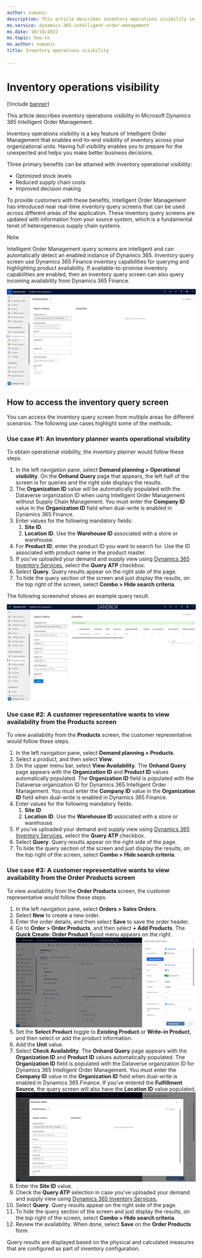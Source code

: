 ```yaml
---
author: sumanic
description: This article describes inventory operations visibility in Microsoft Dynamics 365 Intelligent Order Management.
ms.service: dynamics-365-intelligent-order-management
ms.date: 10/18/2022
ms.topic: how-to
ms.author: sumanic
title: Inventory operations visibility

---
```


# Inventory operations visibility

[!include [banner](includes/banner.md)]

This article describes inventory operations visibility in Microsoft Dynamics 365 Intelligent Order Management.

Inventory operations visibility is a key feature of Intelligent Order Management that enables end-to-end visibility of inventory across your organizational units. Having full visibility enables you to prepare for the unexpected and helps you make better business decisions.

Three primary benefits can be attained with inventory operational visibility:

- Optimized stock levels
- Reduced supply chain costs
- Improved decision making

To provide customers with these benefits, Intelligent Order Management has introduced near real-time inventory query screens that can be used across different areas of the application. These inventory query screens are updated with information from your source system, which is a fundamental tenet of heterogeneous supply chain systems.

> [!NOTE]
> Intelligent Order Management query screens are intelligent and can automatically detect an enabled instance of Dynamics 365. Inventory query screen use Dynamics 365 Finance inventory capabilities for querying and highlighting product availability. If available-to-promise inventory capabilities are enabled, then an inventory query screen can also query incoming availability from Dynamics 365 Finance.

![Inventory Operational Visibility](media/IVQuery.png)

## How to access the inventory query screen

You can access the inventory query screen from multiple areas for different scenarios. The following use cases highlight some of the methods.

### Use case #1: An inventory planner wants operational visibility

To obtain operational visibility, the inventory planner would follow these steps.

1. In the left navigation pane, select **Demand planning \> Operational visibility**. On the **Onhand Query** page that appears, the left half of the screen is for queries and the right side displays the results.
1. The **Organization ID** value will be automatically populated with the Dataverse organization ID when using Intelligent Order Management without Supply Chain Management. You must enter the **Company ID** value in the **Organization ID** field when dual-write is enabled in Dynamics 365 Finance.
1. Enter values for the following mandatory fields:
   1. **Site ID**.
   1. **Location ID**. Use the **Warehouse ID** associated with a store or warehouse.
1. For **Product ID**, enter the product ID you want to search for. Use the ID associated with product name in the product master.
1. If you've uploaded your demand and supply view using [Dynamics 365 Inventory Services](/dynamics365/supply-chain/inventory/inventory-visibility-available-to-promise), select the **Query ATP** checkbox. 
1. Select **Query**. Query results appear on the right side of the page.
1. To hide the query section of the screen and just display the results, on the top right of the screen, select **Combo \> Hide search criteria**.

The following screenshot shows an example query result.

![Query Results](media/QueryResult.png)
  
### Use case #2: A customer representative wants to view availability from the Products screen

To view availability from the **Products** screen, the customer representative would follow these steps.

1. In the left navigation pane, select **Demand planning \> Products**.
1. Select a product, and then select **View**.
1. On the upper menu bar, select **View Availability**. The **Onhand Query** page appears with the **Organization ID** and **Product ID** values automatically populated. The **Organization ID** field is populated with the Dataverse organization ID for Dynamics 365 Intelligent Order Management. You must enter the **Company ID** value in the **Organization ID** field when dual-write is enabled in Dynamics 365 Finance.
1. Enter values for the following mandatory fields:
    1. **Site ID**   
    1. **Location ID**. Use the **Warehouse ID** associated with a store or warehouse.
1. If you've uploaded your demand and supply view using [Dynamics 365 Inventory Services](/dynamics365/supply-chain/inventory/inventory-visibility-available-to-promise), select the **Query ATP** checkbox. 
1. Select **Query**. Query results appear on the right side of the page.
1. To hide the query section of the screen and just display the results, on the top right of the screen, select **Combo \> Hide search criteria**.

### Use case #3: A customer representative wants to view availability from the Order Products screen

To view availability from the **Order Products** screen, the customer representative would follow these steps.

1. In the left navigation pane, select **Orders \> Sales Orders**.
1. Select  **New** to create a new order.
1. Enter the order details, and then select **Save** to save the order header.
1. Go to **Order \> Order Products**, and then select **+ Add Products**. The **Quick Create: Order Product** flyout menu appears on the right.
    ![OrderProducts.](media/QuickForm.png)
1. Set the **Select Product** toggle to **Existing Product** or **Write-in Product**, and then select or add the product information.
1. Add the **Unit** value.
1. Select **Check Availability**. The **Onhand Query** page appears with the **Organization ID** and **Product ID** values automatically populated. The **Organization ID** field is populated with the Dataverse organization ID for Dynamics 365 Intelligent Order Management. You must enter the **Company ID** value in the **Organization ID** field when dual-write is enabled in Dynamics 365 Finance. If you've entered the **Fulfillment Source**, the query screen will also have the **Location ID** value populated.
    ![Query Autofill.](media/Autofill.png)
1. Enter the **Site ID** value.
1. Check the **Query ATP** selection in case you've uploaded your demand and supply view using [Dynamics 365 Inventory Services.](/dynamics365/supply-chain/inventory/inventory-visibility-available-to-promise)
1. Select **Query**. Query results appear on the right side of the page.
1. To hide the query section of the screen and just display the results, on the top right of the screen, select **Combo \> Hide search criteria**.
1. Review the availability. When done, select **Save** on the **Order Products** form.

Query results are displayed based on the physical and calculated measures that are configured as part of inventory configuration.
